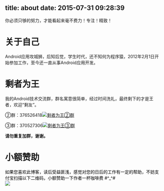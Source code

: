 title: about
date: 2015-07-31 09:28:39
---

你必须只够的努力，才能看起来毫不费力！专注！精致！

<h1> 关于自己</h1>

Android应用攻城狮，后知后觉，学生时代，还不知何为程序猿，2012年2月1日开始参加工作，至今还一直从事Android应用开发。

<h1> 剩者为王</h1>

我的Android技术交流群，群名寓意很简单，经过时间洗礼，最终剩下的才是王者，欢迎“剩友”。<br>

②群：376526418<a target="_blank" href="http://shang.qq.com/wpa/qunwpa?idkey=832e7ce9d313be07ed4e3cadb61752bd384b11c63f41728317cfd887f23d09aa"><img border="0" src="http://pub.idqqimg.com/wpa/images/group.png" alt="剩者为王②群" title="剩者为王②群"></a>

③群：370527306<a target="_blank" href="http://shang.qq.com/wpa/qunwpa?idkey=0a992ba077da4c8325cbfef1c9e81f0443ffb782a0f2135c1a8f7326baac58ac"><img border="0" src="http://pub.idqqimg.com/wpa/images/group.png" alt="剩者为王③群" title="剩者为王③群"></a>
 
**请勿重复加群，谢谢。**

<h1> 小额赞助</h1>
<font color="#000000">如果您喜欢此博客，读后受益匪浅，感觉对您的日后的工作有一定的帮助，不妨支付宝扫描以下二维码，小额赞助一下作者一杯咖啡费 #^_^#</font><br> 
<img src="http://7q5c2h.com1.z0.glb.clouddn.com/taobao_qrcode.jpg" /> 

